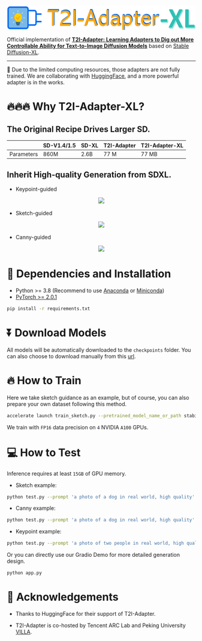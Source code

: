 <p align="center">
  <img src="assets/logo3.png" height=65>
</p>


Official implementation of **[T2I-Adapter: Learning Adapters to Dig out More Controllable Ability for Text-to-Image Diffusion Models](https://arxiv.org/abs/2302.08453)** based on [Stable Diffusion-XL](https://huggingface.co/stabilityai/stable-diffusion-xl-base-1.0).

---
🚩 Due to the limited computing resources, those adapters are not fully trained. We are collaborating with [HuggingFace](https://huggingface.co/), and a more powerful adapter is in the works.

# 🔥🔥🔥 Why T2I-Adapter-XL? 
## The Original Recipe Drives Larger SD.

|   | SD-V1.4/1.5 | SD-XL | T2I-Adapter | T2I-Adapter-XL |
| --- | --- |--- |--- |--- |
| Parameters | 860M | 2.6B |77 M | 77 MB | |

## Inherit High-quality Generation from SDXL.

- Keypoint-guided
<p align="center">
  <img src="https://huggingface.co/TencentARC/T2I-Adapter/resolve/main/assets_XL/g_pose.png" height=320>
</p>

- Sketch-guided
<p align="center">
  <img src="https://huggingface.co/TencentARC/T2I-Adapter/resolve/main/assets_XL/g_sketch.PNG" height=320>
</p>

- Canny-guided
<p align="center">
  <img src="https://huggingface.co/TencentARC/T2I-Adapter/resolve/main/assets_XL/g_canny.png" height=320>
</p>

# 🔧 Dependencies and Installation

- Python >= 3.8 (Recommend to use [Anaconda](https://www.anaconda.com/download/#linux) or [Miniconda](https://docs.conda.io/en/latest/miniconda.html))
- [PyTorch >= 2.0.1](https://pytorch.org/)
```bash
pip install -r requirements.txt
```

# ⏬ Download Models 
All models will be automatically downloaded to the `checkpoints` folder. You can also choose to download manually from this [url](https://huggingface.co/TencentARC/T2I-Adapter/tree/main/models_XL).

# 🔥 How to Train
Here we take sketch guidance as an example, but of course, you can also prepare your own dataset following this method.
```bash
accelerate launch train_sketch.py --pretrained_model_name_or_path stabilityai/stable-diffusion-xl-base-1.0 --output_dir experiments/adapter_sketch_xl --config configs/train/Adapter-XL-sketch.yaml --mixed_precision="fp16" --resolution=1024 --learning_rate=1e-5 --max_train_steps=60000 --train_batch_size=1 --gradient_accumulation_steps=4 --report_to="wandb" --seed=42 --num_train_epochs 100
```

We train with `FP16` data precision on `4` NVIDIA `A100` GPUs.

# 💻 How to Test
Inference requires at least `15GB` of GPU memory.

- Sketch example:

```bash
python test.py --prompt 'a photo of a dog in real world, high quality' --config configs/inference/Adapter-XL-sketch.yaml --path_source examples/dog.png --in_type image
```

- Canny example:

```bash
python test.py --prompt 'a photo of a dog in real world, high quality' --config configs/inference/Adapter-XL-canny.yaml --path_source examples/dog.png --in_type image
```

- Keypoint example:

```bash
python test.py --prompt 'a photo of two people in real world, high quality, clear' --config configs/inference/Adapter-XL-openpose.yaml --path_source examples/people.jpg --in_type image
```


Or you can directly use our Gradio Demo for more detailed generation design.

```bash
python app.py
```

# 🤗 Acknowledgements
- Thanks to HuggingFace for their support of T2I-Adapter.

- T2I-Adapter is co-hosted by Tencent ARC Lab and Peking University [VILLA](https://villa.jianzhang.tech/).






